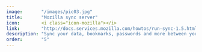 ```yaml
---
image:       "/images/pic03.jpg"
title:       "Mozilla sync server"
icon:        <i class="icon-mozilla"></i>
link:        "http://docs.services.mozilla.com/howtos/run-sync-1.5.html"
description: "Sync your data, bookmarks, passwords and more between your different Firefoxes!"
order:       "5"
---
```


